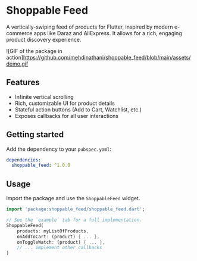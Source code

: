 # Shoppable Feed

A vertically-swiping feed of products for Flutter, inspired by modern e-commerce apps like Daraz and AliExpress. It allows for a rich, engaging product discovery experience.

![GIF of the package in action]https://github.com/mehdinathani/shoppable_feed/blob/main/assets/demo.gif

## Features
- Infinite vertical scrolling
- Rich, customizable UI for product details
- Stateful action buttons (Add to Cart, Watchlist, etc.)
- Exposes callbacks for all user interactions

## Getting started
Add the dependency to your `pubspec.yaml`:
```yaml
dependencies:
  shoppable_feed: ^1.0.0
```

## Usage
Import the package and use the `ShoppableFeed` widget.

```dart
import 'package:shoppable_feed/shoppable_feed.dart';

// See the `example` tab for a full implementation.
ShoppableFeed(
    products: myListOfProducts,
    onAddToCart: (product) { ... },
    onToggleWatch: (product) { ... },
    // ... implement other callbacks
)
```